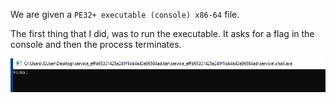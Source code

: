 We are given a ``PE32+ executable (console) x86-64`` file.

The first thing that I did, was to run the executable. It asks for a flag in the console and then the process terminates.

![Screenshot](screenshots/console.PNG)
